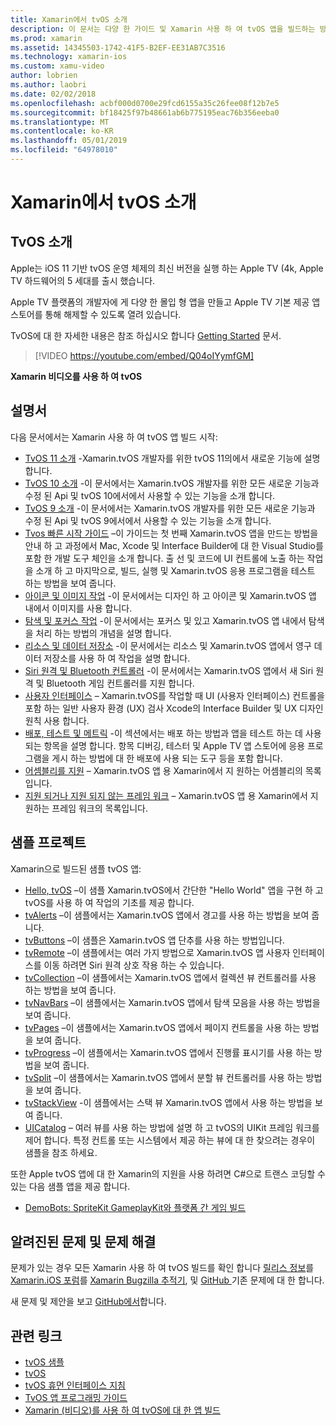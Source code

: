 ```yaml
---
title: Xamarin에서 tvOS 소개
description: 이 문서는 다양 한 가이드 및 Xamarin 사용 하 여 tvOS 앱을 빌드하는 방법을 보여 주는 샘플에 연결 합니다. 가이드는 사용자 인터페이스 개발, 데이터 저장소, 아이콘 등과 같은 다양 한 기능을 설명합니다.
ms.prod: xamarin
ms.assetid: 14345503-1742-41F5-B2EF-EE31AB7C3516
ms.technology: xamarin-ios
ms.custom: xamu-video
author: lobrien
ms.author: laobri
ms.date: 02/02/2018
ms.openlocfilehash: acbf000d0700e29fcd6155a35c26fee08f12b7e5
ms.sourcegitcommit: bf18425f97b48661ab6b775195eac76b356eeba0
ms.translationtype: MT
ms.contentlocale: ko-KR
ms.lasthandoff: 05/01/2019
ms.locfileid: "64978010"
---
```

# <a name="introduction-to-tvos-in-xamarin"></a>Xamarin에서 tvOS 소개

## <a name="introducing-tvos"></a>TvOS 소개

Apple는 iOS 11 기반 tvOS 운영 체제의 최신 버전을 실행 하는 Apple TV (4k, Apple TV 하드웨어의 5 세대를 출시 했습니다.

Apple TV 플랫폼의 개발자에 게 다양 한 몰입 형 앱을 만들고 Apple TV 기본 제공 앱 스토어를 통해 해제할 수 있도록 열려 있습니다.

TvOS에 대 한 자세한 내용은 참조 하십시오 합니다 [Getting Started](~/ios/tvos/get-started/index.md) 문서.

> [!VIDEO https://youtube.com/embed/Q04oIYymfGM]

**Xamarin 비디오를 사용 하 여 tvOS**

## <a name="documentation"></a>설명서

다음 문서에서는 Xamarin 사용 하 여 tvOS 앱 빌드 시작:

- [TvOS 11 소개](~/ios/tvos/platform/introduction-to-tvos11.md) -Xamarin.tvOS 개발자를 위한 tvOS 11의에서 새로운 기능에 설명 합니다.
- [TvOS 10 소개](~/ios/tvos/platform/introduction-to-tvos10/index.md) -이 문서에서는 Xamarin.tvOS 개발자를 위한 모든 새로운 기능과 수정 된 Api 및 tvOS 10에서에서 사용할 수 있는 기능을 소개 합니다.
- [TvOS 9 소개](~/ios/tvos/platform/tvos9.md) -이 문서에서는 Xamarin.tvOS 개발자를 위한 모든 새로운 기능과 수정 된 Api 및 tvOS 9에서에서 사용할 수 있는 기능을 소개 합니다. 
- [Tvos 빠른 시작 가이드](~/ios/tvos/get-started/hello-tvos.md) –이 가이드는 첫 번째 Xamarin.tvOS 앱을 만드는 방법을 안내 하 고 과정에서 Mac, Xcode 및 Interface Builder에 대 한 Visual Studio를 포함 한 개발 도구 체인을 소개 합니다. 출 선 및 코드에 UI 컨트롤에 노출 하는 작업을 소개 하 고 마지막으로, 빌드, 실행 및 Xamarin.tvOS 응용 프로그램을 테스트 하는 방법을 보여 줍니다.
- [아이콘 및 이미지 작업](~/ios/tvos/app-fundamentals/icons-images.md) -이 문서에서는 디자인 하 고 아이콘 및 Xamarin.tvOS 앱 내에서 이미지를 사용 합니다.
- [탐색 및 포커스 작업](~/ios/tvos/app-fundamentals/navigation-focus.md) -이 문서에서는 포커스 및 있고 Xamarin.tvOS 앱 내에서 탐색을 처리 하는 방법의 개념을 설명 합니다.
- [리소스 및 데이터 저장소](~/ios/tvos/app-fundamentals/resources-data-storage.md) -이 문서에서는 리소스 및 Xamarin.tvOS 앱에서 영구 데이터 저장소를 사용 하 여 작업을 설명 합니다.
- [Siri 원격 및 Bluetooth 컨트롤러](~/ios/tvos/platform/remote-bluetooth.md) -이 문서에서는 Xamarin.tvOS 앱에서 새 Siri 원격 및 Bluetooth 게임 컨트롤러를 지원 합니다.
- [사용자 인터페이스](~/ios/tvos/user-interface/index.md) – Xamarin.tvOS를 작업할 때 UI (사용자 인터페이스) 컨트롤을 포함 하는 일반 사용자 환경 (UX) 검사 Xcode의 Interface Builder 및 UX 디자인 원칙 사용 합니다.
- [배포, 테스트 및 메트릭](~/ios/tvos/deploy-test/index.md) -이 섹션에서는 배포 하는 방법과 앱을 테스트 하는 데 사용 되는 항목을 설명 합니다. 항목 디버깅, 테스터 및 Apple TV 앱 스토어에 응용 프로그램을 게시 하는 방법에 대 한 배포에 사용 되는 도구 등을 포함 합니다.
- [어셈블리를 지원](~/ios/tvos/internals/assemblies.md) – Xamarin.tvOS 앱 용 Xamarin에서 지 원하는 어셈블리의 목록입니다.
- [지원 되거나 지원 되지 않는 프레임 워크](~/ios/tvos/internals/frameworks.md) – Xamarin.tvOS 앱 용 Xamarin에서 지 원하는 프레임 워크의 목록입니다.

## <a name="sample-projects"></a>샘플 프로젝트

Xamarin으로 빌드된 샘플 tvOS 앱:

- [Hello, tvOS](https://developer.xamarin.com/samples/monotouch/tvos/Hello-tvOS/) –이 샘플 Xamarin.tvOS에서 간단한 "Hello World" 앱을 구현 하 고 tvOS를 사용 하 여 작업의 기초를 제공 합니다.
- [tvAlerts](https://developer.xamarin.com/samples/monotouch/tvos/tvAlerts/) –이 샘플에서는 Xamarin.tvOS 앱에서 경고를 사용 하는 방법을 보여 줍니다.
- [tvButtons](https://developer.xamarin.com/samples/monotouch/tvos/tvButtons/) –이 샘플은 Xamarin.tvOS 앱 단추를 사용 하는 방법입니다.
- [tvRemote](https://developer.xamarin.com/samples/monotouch/tvos/tvRemote/) –이 샘플에서는 여러 가지 방법으로 Xamarin.tvOS 앱 사용자 인터페이스를 이동 하려면 Siri 원격 상호 작용 하는 수 있습니다.
- [tvCollection](https://developer.xamarin.com/samples/monotouch/tvos/tvCollection/) –이 샘플에서는 Xamarin.tvOS 앱에서 컬렉션 뷰 컨트롤러를 사용 하는 방법을 보여 줍니다.
- [tvNavBars](https://developer.xamarin.com/samples/monotouch/tvos/tvNavBars/) –이 샘플에서는 Xamarin.tvOS 앱에서 탐색 모음을 사용 하는 방법을 보여 줍니다.
- [tvPages](https://developer.xamarin.com/samples/monotouch/tvos/tvPages/) –이 샘플에서는 Xamarin.tvOS 앱에서 페이지 컨트롤을 사용 하는 방법을 보여 줍니다.
- [tvProgress](https://developer.xamarin.com/samples/monotouch/tvos/tvProgress/) –이 샘플에서는 Xamarin.tvOS 앱에서 진행률 표시기를 사용 하는 방법을 보여 줍니다.
- [tvSplit](https://developer.xamarin.com/samples/monotouch/tvos/tvSplit/) –이 샘플에서는 Xamarin.tvOS 앱에서 분할 뷰 컨트롤러를 사용 하는 방법을 보여 줍니다.
- [tvStackView](https://developer.xamarin.com/samples/monotouch/tvos/tvStackView/) -이 샘플에서는 스택 뷰 Xamarin.tvOS 앱에서 사용 하는 방법을 보여 줍니다.
- [UICatalog](https://developer.xamarin.com/samples/monotouch/tvos/UICatalog/) – 여러 뷰를 사용 하는 방법에 설명 하 고 tvOS의 UIKit 프레임 워크를 제어 합니다. 특정 컨트롤 또는 시스템에서 제공 하는 뷰에 대 한 찾으려는 경우이 샘플을 참조 하세요.

또한 Apple tvOS 앱에 대 한 Xamarin의 지원을 사용 하려면 C#으로 트랜스 코딩할 수 있는 다음 샘플 앱을 제공 합니다.

- [DemoBots: SpriteKit GameplayKit와 플랫폼 간 게임 빌드](https://developer.apple.com/library/prerelease/tvos/samplecode/DemoBots/)

## <a name="known-issues-and-troubleshooting"></a>알려진된 문제 및 문제 해결

문제가 있는 경우 모든 Xamarin 사용 하 여 tvOS 빌드를 확인 합니다 [릴리스 정보](https://docs.microsoft.com/xamarin/ios/release-notes/)를 [Xamarin.iOS 포럼](https://forums.xamarin.com/categories/ios)를 [Xamarin Bugzilla 추적기](https://bugzilla.xamarin.com/query.cgi?product=iOS), 및 [GitHub ](https://github.com/xamarin/xamarin-macios/issues) 기존 문제에 대 한 합니다.

새 문제 및 제안을 보고 [GitHub에서](https://github.com/xamarin/xamarin-macios/issues)합니다.


## <a name="related-links"></a>관련 링크

- [tvOS 샘플](https://developer.xamarin.com/samples/tvos/all/)
- [tvOS](https://developer.apple.com/tvos/)
- [tvOS 휴먼 인터페이스 지침](https://developer.apple.com/tvos/human-interface-guidelines/)
- [TvOS 앱 프로그래밍 가이드](https://developer.apple.com/library/prerelease/tvos/documentation/General/Conceptual/AppleTV_PG/)
- [Xamarin (비디오)를 사용 하 여 tvOS에 대 한 앱 빌드](https://university.xamarin.com/lightninglectures/tvos-with-xamarin)
